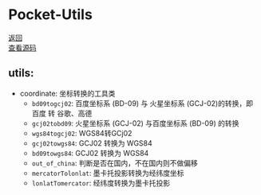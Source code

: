 # Pocket-Utils
[返回](https://github.com/yanyj1993/pocket-es6)<br>
[查看源码](../src/pocket-utils)
## utils:

* coordinate: 坐标转换的工具类
   * `bd09togcj02`: 百度坐标系 (BD-09) 与 火星坐标系 (GCJ-02)的转换，即 百度 转 谷歌、高德
   * `gcj02tobd09`: 火星坐标系 (GCJ-02) 与百度坐标系 (BD-09) 的转换
   * `wgs84togcj02`: WGS84转GCj02
   * `gcj02towgs84`: GCJ02 转换为 WGS84
   * `bd09towgs84`: GCJ02 转换为 WGS84
   * `out_of_china`: 判断是否在国内，不在国内则不做偏移
   * `mercatorTolonlat`: 墨卡托投影转换为经纬度坐标
   * `lonlatTomercator`: 经纬度转换为墨卡托投影


